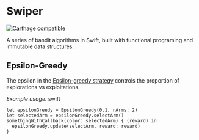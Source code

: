 # Swiper

[![Carthage compatible](https://img.shields.io/badge/Carthage-compatible-4BC51D.svg?style=flat)](https://github.com/Carthage/Carthage)

A series of bandit algorithms in Swift, built with functional programing and immutable data structures.

## Epsilon-Greedy
The epsilon in the [Epsilon-greedy strategy](https://en.wikipedia.org/wiki/Multi-armed_bandit#Semi-uniform_strategies) controls the proportion of explorations vs exploitations.

*Example usage:*
swift
```
let epsilonGreedy = EpsilonGreedy(0.1, nArms: 2)
let selectedArm = epsilonGreedy.selectArm()
somethingWithCallback(color: selectedArm) { (reward) in
  epsilonGreedy.update(selectArm, reward: reward)
}
```
